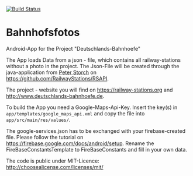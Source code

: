 [![Build Status](https://travis-ci.org/RailwayStations/RSAndroidApp.svg?branch=master)](https://travis-ci.org/RailwayStations/RSAndroidApp)

# Bahnhofsfotos
Android-App for the Project "Deutschlands-Bahnhoefe"

The App loads Data from a json - file, which contains all railway-stations without a photo in the project. The Json-File will
be created through the java-application from [Peter Storch](https://github.com/pstorch) on https://github.com/RailwayStations/RSAPI.

The project - website you will find on https://railway-stations.org and http://www.deutschlands-bahnhoefe.de.


To build the App you need a Google-Maps-Api-Key. Insert the key(s) in `app/templates/google_maps_api.xml` and copy the file into `app/src/main/res/values/`.

The google-services.json has to be exchanged with your firebase-created file. Please follow the tutorial on https://firebase.google.com/docs/android/setup.
Rename the FireBaseConstantsTemplate to FireBaseConstants and fill in your own data. 


The code is public under MIT-Licence: http://choosealicense.com/licenses/mit/

